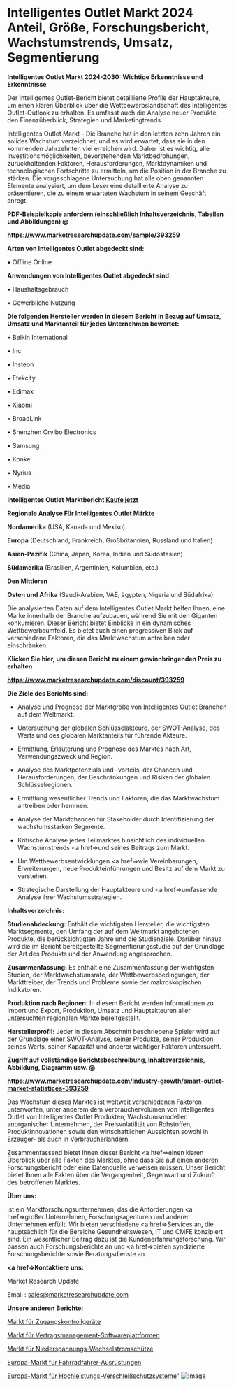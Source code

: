 # Intelligentes Outlet Markt 2024 Anteil, Größe, Forschungsbericht, Wachstumstrends, Umsatz, Segmentierung

<strong>Intelligentes Outlet Markt 2024-2030: Wichtige Erkenntnisse und Erkenntnisse</strong>

Der Intelligentes Outlet-Bericht bietet detaillierte Profile der Hauptakteure, um einen klaren Überblick über die Wettbewerbslandschaft des Intelligentes Outlet-Outlook zu erhalten. Es umfasst auch die Analyse neuer Produkte, den Finanzüberblick, Strategien und Marketingtrends.

Intelligentes Outlet Markt - Die Branche hat in den letzten zehn Jahren ein solides Wachstum verzeichnet, und es wird erwartet, dass sie in den kommenden Jahrzehnten viel erreichen wird. Daher ist es wichtig, alle Investitionsmöglichkeiten, bevorstehenden Marktbedrohungen, zurückhaltenden Faktoren, Herausforderungen, Marktdynamiken und technologischen Fortschritte zu ermitteln, um die Position in der Branche zu stärken. Die vorgeschlagene Untersuchung hat alle oben genannten Elemente analysiert, um dem Leser eine detaillierte Analyse zu präsentieren, die zu einem erwarteten Wachstum in seinem Geschäft anregt.



<strong><b>PDF-Beispielkopie anfordern (einschließlich Inhaltsverzeichnis, Tabellen und Abbildungen) @ </b></strong>

<strong><a href=https://www.marketresearchupdate.com/sample/393259>

<strong>https://www.marketresearchupdate.com/sample/393259</u></a></strong></strong>



<strong>Arten von Intelligentes Outlet abgedeckt sind:</strong>

• Offline Online



<strong>Anwendungen von Intelligentes Outlet abgedeckt sind:</strong>

• Haushaltsgebrauch

• Gewerbliche Nutzung



<strong>Die folgenden Hersteller werden in diesem Bericht in Bezug auf Umsatz, Umsatz und Marktanteil für jedes Unternehmen bewertet:</strong>

• Belkin International

• Inc

• Insteon

• Etekcity

• Edimax

• Xiaomi

• BroadLink

• Shenzhen Orvibo Electronics

• Samsung

• Konke

• Nyrius

• Media



<strong>Intelligentes Outlet Marktbericht <a href=https://www.marketresearchupdate.com/buynow/393259>Kaufe jetzt</a></strong>



<strong>Regionale Analyse Für Intelligentes Outlet Märkte</strong>



<strong>Nordamerika</strong> (USA, Kanada und Mexiko)



<strong>Europa</strong> (Deutschland, Frankreich, Großbritannien, Russland und Italien)



<strong>Asien-Pazifik</strong> (China, Japan, Korea, Indien und Südostasien)



<strong>Südamerika</strong> (Brasilien, Argentinien, Kolumbien, etc.)



<strong>Den Mittleren</strong> 

<strong>Osten und Afrika</strong> (Saudi-Arabien, VAE, ägypten, Nigeria und Südafrika)

Die analysierten Daten auf dem Intelligentes Outlet Markt helfen Ihnen, eine Marke innerhalb der Branche aufzubauen, während Sie mit den Giganten konkurrieren. Dieser Bericht bietet Einblicke in ein dynamisches Wettbewerbsumfeld. Es bietet auch einen progressiven Blick auf verschiedene Faktoren, die das Marktwachstum antreiben oder einschränken.



<strong>Klicken Sie hier, um diesen Bericht zu einem gewinnbringenden Preis zu erhalten
</strong>

<strong><a href=https://www.marketresearchupdate.com/discount/393259>https://www.marketresearchupdate.com/discount/393259</b></u></strong></a>



<strong>Die Ziele des Berichts sind:</strong>

- Analyse und Prognose der Marktgröße von Intelligentes Outlet Branchen auf dem Weltmarkt.

- Untersuchung der globalen Schlüsselakteure, der SWOT-Analyse, des Werts und des globalen Marktanteils für führende Akteure.

- Ermittlung, Erläuterung und Prognose des Marktes nach Art, Verwendungszweck und Region.

- Analyse des Marktpotenzials und -vorteils, der Chancen und Herausforderungen, der Beschränkungen und Risiken der globalen Schlüsselregionen.

- Ermittlung wesentlicher Trends und Faktoren, die das Marktwachstum antreiben oder hemmen.

- Analyse der Marktchancen für Stakeholder durch Identifizierung der wachstumsstarken Segmente.

- Kritische Analyse jedes Teilmarktes hinsichtlich des individuellen Wachstumstrends <a href=>und</a> seines Beitrags zum Markt.

- Um Wettbewerbsentwicklungen <a href=>wie</a> Vereinbarungen, Erweiterungen, neue Produkteinführungen und Besitz auf dem Markt zu verstehen.

- Strategische Darstellung der Hauptakteure und <a href=>umfas</a>sende Analyse ihrer Wachstumsstrategien.



<strong>Inhaltsverzeichnis:</strong>



<strong>Studienabdeckung:</strong> Enthält die wichtigsten Hersteller, die wichtigsten Marktsegmente, den Umfang der auf dem Weltmarkt angebotenen Produkte, die berücksichtigten Jahre und die Studienziele. Darüber hinaus wird die im Bericht bereitgestellte Segmentierungsstudie auf der Grundlage der Art des Produkts und der Anwendung angesprochen.



<strong>Zusammenfassung:</strong> Es enthält eine Zusammenfassung der wichtigsten Studien, der Marktwachstumsrate, der Wettbewerbsbedingungen, der Markttreiber, der Trends und Probleme sowie der makroskopischen Indikatoren.



<strong>Produktion nach Regionen:</strong> In diesem Bericht werden Informationen zu Import und Export, Produktion, Umsatz und Hauptakteuren aller untersuchten regionalen Märkte bereitgestellt.



<strong>Herstellerprofil:</strong> Jeder in diesem Abschnitt beschriebene Spieler wird auf der Grundlage einer SWOT-Analyse, seiner Produkte, seiner Produktion, seines Werts, seiner Kapazität und anderer wichtiger Faktoren untersucht.



<strong><b>Zugriff auf vollständige Berichtsbeschreibung, Inhaltsverzeichnis, Abbildung, Diagramm usw. @ </b></strong>

<strong><a href=https://www.marketresearchupdate.com/industry-growth/smart-outlet-market-statistices-393259>https://www.marketresearchupdate.com/industry-growth/smart-outlet-market-statistices-393259</a></strong>

Das Wachstum dieses Marktes ist weltweit verschiedenen Faktoren unterworfen, unter anderem dem Verbrauchervolumen von Intelligentes Outlet von Intelligentes Outlet Produkten, Wachstumsmodellen anorganischer Unternehmen, der Preisvolatilität von Rohstoffen, Produktinnovationen sowie den wirtschaftlichen Aussichten sowohl in Erzeuger- als auch in Verbraucherländern.

Zusammenfassend bietet Ihnen dieser Bericht <a href=>einen</a> klaren Überblick über alle Fakten des Marktes, ohne dass Sie auf einen anderen Forschungsbericht oder eine Datenquelle verweisen müssen. Unser Bericht bietet Ihnen alle Fakten über die Vergangenheit, Gegenwart und Zukunft des betroffenen Marktes.



<strong>Über uns:</strong>

 ist ein Marktforschungsunternehmen, das die Anforderungen <a href=>großer</a> Unternehmen, Forschungsagenturen und anderer Unternehmen erfüllt. Wir bieten verschiedene <a href=>Services</a> an, die hauptsächlich für die Bereiche Gesundheitswesen, IT und CMFE konzipiert sind. Ein wesentlicher Beitrag dazu ist die Kundenerfahrungsforschung. Wir passen auch Forschungsberichte an und <a href=>bieten</a> syndizierte Forschungsberichte sowie Beratungsdienste an.



<strong><a href=>Kontaktiere uns:</a></strong>

Market Research Update

Email : sales@marketresearchupdate.com



<strong>Unsere anderen Berichte:</strong>

<a href=https://www.linkedin.com/pulse/access-control-devices-market-2023-latest-trending>Markt für Zugangskontrollgeräte</a>

<a href=https://www.linkedin.com/pulse/contract-management-software-platform-market-1f>Markt für Vertragsmanagement-Softwareplattformen</a>

<a href=https://www.linkedin.com/pulse/low-voltage-ac-contactor-market-size-trends-consumption>Markt für Niederspannungs-Wechselstromschütze</a>

<a href=https://www.linkedin.com/pulse/europe-bicycle-riders-gears-market-size-share>Europa-Markt für Fahrradfahrer-Ausrüstungen</a>

<a href=https://www.linkedin.com/pulse/europe-heavy-duty-wear-protection-systems-market-growing>Europa-Markt für Hochleistungs-Verschleißschutzsysteme</a>"
![image](https://github.com/meghapanth/markettrends/assets/163847665/845908ca-8f38-4644-b34f-edb654f1bb41)
